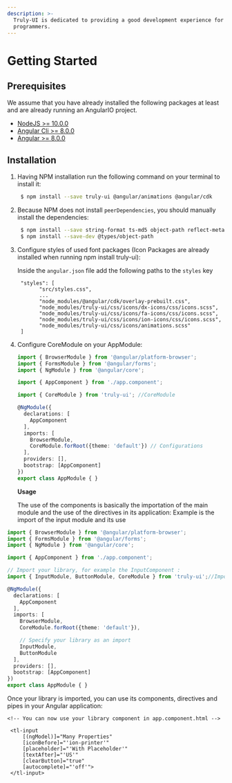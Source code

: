 ```yaml
---
description: >-
  Truly-UI is dedicated to providing a good development experience for
  programmers.
---
```


# Getting Started

## Prerequisites

We assume that you have already installed the following packages at least and are already running an AngularIO project.

* [NodeJS &gt;= 10.0.0](https://nodejs.org)
* [Angular Cli &gt;= 8.0.0](https://cli.angular.io/)
* [Angular &gt;= 8.0.0](https://angular.io/)

## Installation

1. Having NPM installation run the following command on your terminal to install it:

   ```bash
    $ npm install --save truly-ui @angular/animations @angular/cdk
   ```

2. Because NPM does not install `peerDependencies`, you should manually install the dependencies:

   ```bash
    $ npm install --save string-format ts-md5 object-path reflect-metadata
    $ npm install --save-dev @types/object-path
   ```

3. Configure styles of used font packages \(Icon Packages are already installed when running npm install truly-ui\):

   Inside the `angular.json` file add the following paths to the `styles` key

   ```text
    "styles": [
          "src/styles.css",
          ...
          "node_modules/@angular/cdk/overlay-prebuilt.css",
          "node_modules/truly-ui/css/icons/dx-icons/css/icons.scss",
          "node_modules/truly-ui/css/icons/fa-icons/css/icons.scss",
          "node_modules/truly-ui/css/icons/ion-icons/css/icons.scss",
          "node_modules/truly-ui/css/icons/animations.scss"
    ]
   ```

4. Configure CoreModule on your AppModule:

   ```typescript
   import { BrowserModule } from '@angular/platform-browser';
   import { FormsModule } from '@angular/forms';
   import { NgModule } from '@angular/core';

   import { AppComponent } from './app.component';

   import { CoreModule } from 'truly-ui'; //CoreModule

   @NgModule({
     declarations: [
       AppComponent
     ],
     imports: [
       BrowserModule,
       CoreModule.forRoot({theme: 'default'}) // Configurations
     ],
     providers: [],
     bootstrap: [AppComponent]
   })
   export class AppModule { }
   ```

   **Usage**

   The use of the components is basically the importation of the main module and the use of the directives in its application: Example is the import of the input module and its use

```typescript
import { BrowserModule } from '@angular/platform-browser';
import { FormsModule } from '@angular/forms';
import { NgModule } from '@angular/core';

import { AppComponent } from './app.component';

// Import your library, for example the InputComponent :
import { InputModule, ButtonModule, CoreModule } from 'truly-ui';//Import Modules

@NgModule({
  declarations: [
    AppComponent
  ],
  imports: [
    BrowserModule,
    CoreModule.forRoot({theme: 'default'}),

    // Specify your library as an import
    InputModule,
    ButtonModule
  ],
  providers: [],
  bootstrap: [AppComponent]
})
export class AppModule { }
```

Once your library is imported, you can use its components, directives and pipes in your Angular application:

```markup
<!-- You can now use your library component in app.component.html -->

 <tl-input
     [(ngModel)]="Many Properties"
     [iconBefore]="'ion-printer'"
     [placeholder]="'With Placeholder'"
     [textAfter]="'US'"
     [clearButton]="true"
     [autocomplete]="'off'">
 </tl-input>
```

